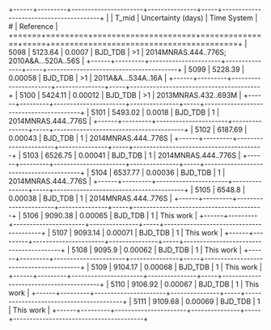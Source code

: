 +------+---------+----------------------+---------------+-----+----------------------------------------+
|      |   T_mid |   Uncertainty (days) | Time System   | #   | Reference                              |
+======+=========+======================+===============+=====+========================================+
| 5098 | 5123.64 |              0.0007  | BJD_TDB       | >1  | 2014MNRAS.444..776S; 2010A&A…520A..56S |
+------+---------+----------------------+---------------+-----+----------------------------------------+
| 5099 | 5228.39 |              0.00058 | BJD_TDB       | >1  | 2011A&A...534A..16A                    |
+------+---------+----------------------+---------------+-----+----------------------------------------+
| 5100 | 5424.11 |              0.00012 | BJD_TDB       | >1  | 2013MNRAS.432..693M                    |
+------+---------+----------------------+---------------+-----+----------------------------------------+
| 5101 | 5493.02 |              0.0018  | BJD_TDB       | 1   | 2014MNRAS.444..776S                    |
+------+---------+----------------------+---------------+-----+----------------------------------------+
| 5102 | 6187.69 |              0.00043 | BJD_TDB       | 1   | 2014MNRAS.444..776S                    |
+------+---------+----------------------+---------------+-----+----------------------------------------+
| 5103 | 6526.75 |              0.00041 | BJD_TDB       | 1   | 2014MNRAS.444..776S                    |
+------+---------+----------------------+---------------+-----+----------------------------------------+
| 5104 | 6537.77 |              0.00036 | BJD_TDB       | 1   | 2014MNRAS.444..776S                    |
+------+---------+----------------------+---------------+-----+----------------------------------------+
| 5105 | 6548.8  |              0.00038 | BJD_TDB       | 1   | 2014MNRAS.444..776S                    |
+------+---------+----------------------+---------------+-----+----------------------------------------+
| 5106 | 9090.38 |              0.00065 | BJD_TDB       | 1   | This work                              |
+------+---------+----------------------+---------------+-----+----------------------------------------+
| 5107 | 9093.14 |              0.00071 | BJD_TDB       | 1   | This work                              |
+------+---------+----------------------+---------------+-----+----------------------------------------+
| 5108 | 9095.9  |              0.00062 | BJD_TDB       | 1   | This work                              |
+------+---------+----------------------+---------------+-----+----------------------------------------+
| 5109 | 9104.17 |              0.00068 | BJD_TDB       | 1   | This work                              |
+------+---------+----------------------+---------------+-----+----------------------------------------+
| 5110 | 9106.92 |              0.00067 | BJD_TDB       | 1   | This work                              |
+------+---------+----------------------+---------------+-----+----------------------------------------+
| 5111 | 9109.68 |              0.00069 | BJD_TDB       | 1   | This work                              |
+------+---------+----------------------+---------------+-----+----------------------------------------+